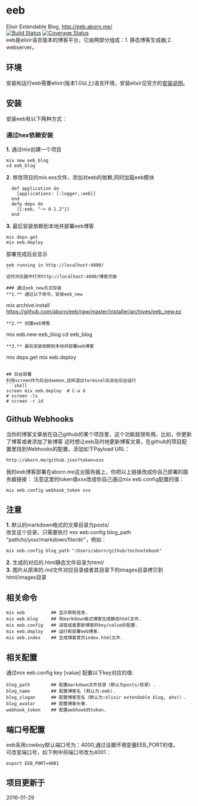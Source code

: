 # eeb
Elixir Extendable Blog, http://eeb.aborn.me/  
[![Build Status](https://travis-ci.org/aborn/eeb.svg)](https://travis-ci.org/aborn/eeb)
[![Coverage Status](https://coveralls.io/repos/aborn/eeb/badge.svg?branch=master&service=github)](https://coveralls.io/github/aborn/eeb?branch=master)   
eeb是elixir语言版本的博客平台，它由两部分组成：1. 静态博客生成器;2. webserver。

## 环境
安装和运行eeb需要elixir(版本1.0以上)语言环境，安装elixir见官方的[安装说明](http://elixir-lang.org/install.html)。

## 安装
安装eeb有以下两种方式：

### 通过hex依赖安装
**1.** 通过mix创建一个项目  
```mix
mix new eeb_blog
cd eeb_blog
```
**2.** 修改项目的mix.exs文件，添加对eeb的依赖,同时加载eeb模块  
```mix
  def application do
    [applications: [:logger,:eeb]]
  end
  defp deps do
    [{:eeb, "~> 0.1.2"}]
  end
```
**3.** 最后安装依赖到本地并部署eeb博客  
```
mix deps.get
mix eeb.deploy
```
部署完成后会显示
```
eeb running in http://localhost:4000/
``
这时浏览器中打开http://localhost:4000/博客页面

### 通过eeb_new方式安装
**1.** 通过以下命令，安装eeb_new
```
mix archive.install https://github.com/aborn/eeb/raw/master/installer/archives/eeb_new.ez
```
**2.** 创建eeb博客
```
mix eeb.new eeb_blog
cd eeb_blog
```
**3.** 最后安装依赖到本地并部署eeb博客  
```
mix deps.get
mix eeb.deploy
```

## 后台部署
利用screen作为后台daemon,这样退出terminal后会在后台运行  
```shell
screen mix eeb.deploy  # C-a d
# screen -ls
# screen -r id
```

## Github Webhooks
当你的博客文章放在自己github的某个项目里，这个功能就很有用。比如，你更新了博客或者添加了新博客
这时想让eeb及时地更新博客文章，在github的项目配置里找到Webhooks的配置，添加如下Payload URL：  
```
http://aborn.me/github.json?token=xxx
```
我的eeb博客部署在aborn.me这台服务器上，你把以上链接改成你自己部署的服务器链接：
注意这里的token值xxx改成你自己通过mix eeb.config配置的值：  
```
mix eeb.config webhook_token xxx
```

## 注意
**1.** 默认的markdown格式的文章目录为posts/  
改变这个目录，只需要执行 mix eeb.config blog\_path "path/to/your/markdown/file/dir"，例如：  
```
mix eeb.config blog_path "/Users/aborn/github/technotebook"
```
**2.** 生成的对应的.html静态文件目录为html/  
**3.** 图片从原来的.md文件对应目录或者其目录下的images目录拷贝到html/images目录

## 相关命令
```mix
mix eeb          ## 显示帮助信息.
mix eeb.blog     ## 将markdown格式博客生成静态html文件.
mix eeb.config   ## 读取或者更新博客的key/value的配置.
mix eeb.deploy   ## 运行和部署eeb博客.
mix eeb.index    ## 生成博客首页index.html文件.
```

## 相关配置
通过mix eeb.config key [value] 配置以下key对应的值:  
```
blog_path        ## 配置markdown文件目录（默认为posts/目录）.
blog_name        ## 配置博客名 (默认为:eeb).
blog_slogan      ## 配置博客签名（默认为:elixir extendable blog, aha!）.
blog_avatar      ## 配置博客头像.
webhook_token    ## 配置webhook的token.
```

## 端口号配置
eeb采用cowboy默认端口号为：4000,通过设置环境变量EEB_PORT的值，  
可改变端口号，如下例中将端口号改为4001：  
```shell
export EEB_PORT=4001
```

## 项目更新于
2016-01-29
